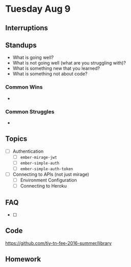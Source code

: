 # Tuesday Aug 9

## Interruptions

## Standups

* What is going well?
* What is not going well (what are you struggling with)?
* What is something new that you learned?
* What is something not about code?

### Common Wins

*

### Common Struggles

*

## Topics

- [ ] Authentication
  * [ ] `ember-mirage-jwt`
  * [ ] `ember-simple-auth`
  * [ ] `ember-simple-auth-token`
- [ ] Connecting to APIs (not just mirage)
  * [ ] Environment Configuration
  * [ ] Connecting to Heroku

## FAQ

* [ ]

## Code

https://github.com/tiy-tn-fee-2016-summer/library

## Homework
